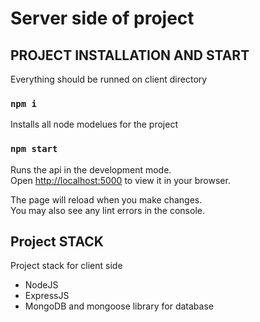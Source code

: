 # Server side of project

## PROJECT INSTALLATION AND START
Everything should be runned on client directory

### `npm i`

Installs all node modelues for the project

### `npm start`

Runs the api in the development mode.\
Open [http://localhost:5000](http://localhost:5000) to view it in your browser.

The page will reload when you make changes.\
You may also see any lint errors in the console.

## Project STACK

Project stack for client side

- NodeJS
- ExpressJS
- MongoDB and mongoose library for database